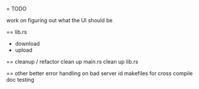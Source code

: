 = TODO

work on figuring out what the UI should be

== lib.rs
- download
- upload

== cleanup / refactor
clean up main.rs
clean up lib.rs

== other 
better error handling on bad server id
makefiles for cross compile
doc
testing
